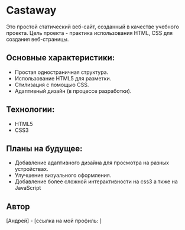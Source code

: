 # Castaway

Это простой статический веб-сайт, созданный в качестве учебного проекта. Цель проекта - практика использования HTML, CSS для создания веб-страницы.

## Основные характеристики:

*   Простая одностраничная структура.
*   Использование HTML5 для разметки.
*   Стилизация с помощью CSS.
*   Адаптивный дизайн (в процессе разработки).

## Технологии:

*   HTML5
*   CSS3

## Планы на будущее:

*   Добавление адаптивного дизайна для просмотра на разных устройствах.
*   Улучшение визуального оформления.
*   Добавление более сложной интерактивности на css3 а ткже на JavaScript

## Автор

[Андрей] - [ссылка на мой профиль: ]
